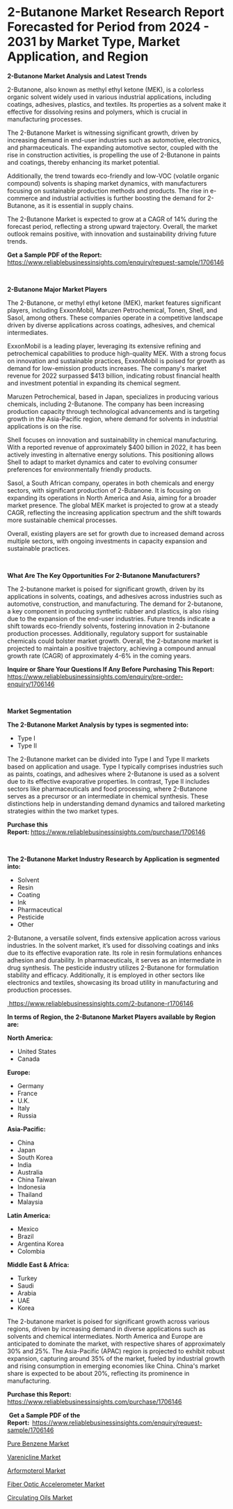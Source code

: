<p><h1>2-Butanone Market Research Report Forecasted for Period from 2024 -  2031 by Market Type, Market Application, and Region</h1></p><p><strong>2-Butanone Market Analysis and Latest Trends</strong></p>
<p><p>2-Butanone, also known as methyl ethyl ketone (MEK), is a colorless organic solvent widely used in various industrial applications, including coatings, adhesives, plastics, and textiles. Its properties as a solvent make it effective for dissolving resins and polymers, which is crucial in manufacturing processes.</p><p>The 2-Butanone Market is witnessing significant growth, driven by increasing demand in end-user industries such as automotive, electronics, and pharmaceuticals. The expanding automotive sector, coupled with the rise in construction activities, is propelling the use of 2-Butanone in paints and coatings, thereby enhancing its market potential. </p><p>Additionally, the trend towards eco-friendly and low-VOC (volatile organic compound) solvents is shaping market dynamics, with manufacturers focusing on sustainable production methods and products. The rise in e-commerce and industrial activities is further boosting the demand for 2-Butanone, as it is essential in supply chains.</p><p>The 2-Butanone Market is expected to grow at a CAGR of 14% during the forecast period, reflecting a strong upward trajectory. Overall, the market outlook remains positive, with innovation and sustainability driving future trends.</p></p>
<p><strong>Get a Sample PDF of the Report:&nbsp;</strong> <a href="https://www.reliablebusinessinsights.com/enquiry/request-sample/1706146?utm_campaign=1138&utm_medium=2&utm_source=Github&utm_content=ia&utm_term=21102024&utm_id=2-butanone">https://www.reliablebusinessinsights.com/enquiry/request-sample/1706146</a></p>
<p>&nbsp;</p>
<p><strong>2-Butanone Major Market Players</strong></p>
<p><p>The 2-Butanone, or methyl ethyl ketone (MEK), market features significant players, including ExxonMobil, Maruzen Petrochemical, Tonen, Shell, and Sasol, among others. These companies operate in a competitive landscape driven by diverse applications across coatings, adhesives, and chemical intermediates.</p><p>ExxonMobil is a leading player, leveraging its extensive refining and petrochemical capabilities to produce high-quality MEK. With a strong focus on innovation and sustainable practices, ExxonMobil is poised for growth as demand for low-emission products increases. The company's market revenue for 2022 surpassed $413 billion, indicating robust financial health and investment potential in expanding its chemical segment.</p><p>Maruzen Petrochemical, based in Japan, specializes in producing various chemicals, including 2-Butanone. The company has been increasing production capacity through technological advancements and is targeting growth in the Asia-Pacific region, where demand for solvents in industrial applications is on the rise.</p><p>Shell focuses on innovation and sustainability in chemical manufacturing. With a reported revenue of approximately $400 billion in 2022, it has been actively investing in alternative energy solutions. This positioning allows Shell to adapt to market dynamics and cater to evolving consumer preferences for environmentally friendly products.</p><p>Sasol, a South African company, operates in both chemicals and energy sectors, with significant production of 2-Butanone. It is focusing on expanding its operations in North America and Asia, aiming for a broader market presence. The global MEK market is projected to grow at a steady CAGR, reflecting the increasing application spectrum and the shift towards more sustainable chemical processes.</p><p>Overall, existing players are set for growth due to increased demand across multiple sectors, with ongoing investments in capacity expansion and sustainable practices.</p></p>
<p>&nbsp;</p>
<p><strong>What Are The Key Opportunities For 2-Butanone Manufacturers?</strong></p>
<p><p>The 2-butanone market is poised for significant growth, driven by its applications in solvents, coatings, and adhesives across industries such as automotive, construction, and manufacturing. The demand for 2-butanone, a key component in producing synthetic rubber and plastics, is also rising due to the expansion of the end-user industries. Future trends indicate a shift towards eco-friendly solvents, fostering innovation in 2-butanone production processes. Additionally, regulatory support for sustainable chemicals could bolster market growth. Overall, the 2-butanone market is projected to maintain a positive trajectory, achieving a compound annual growth rate (CAGR) of approximately 4-6% in the coming years.</p></p>
<p><strong>Inquire or Share Your Questions If Any Before Purchasing This Report:</strong> <a href="https://www.reliablebusinessinsights.com/enquiry/pre-order-enquiry/1706146?utm_campaign=1138&utm_medium=2&utm_source=Github&utm_content=ia&utm_term=21102024&utm_id=2-butanone">https://www.reliablebusinessinsights.com/enquiry/pre-order-enquiry/1706146</a></p>
<p>&nbsp;</p>
<p><strong>Market Segmentation</strong></p>
<p><strong>The 2-Butanone Market Analysis by types is segmented into:</strong></p>
<p><ul><li>Type I</li><li>Type II</li></ul></p>
<p><p>The 2-Butanone market can be divided into Type I and Type II markets based on application and usage. Type I typically comprises industries such as paints, coatings, and adhesives where 2-Butanone is used as a solvent due to its effective evaporative properties. In contrast, Type II includes sectors like pharmaceuticals and food processing, where 2-Butanone serves as a precursor or an intermediate in chemical synthesis. These distinctions help in understanding demand dynamics and tailored marketing strategies within the two market types.</p></p>
<p><strong>Purchase this Report:&nbsp;</strong><a href="https://www.reliablebusinessinsights.com/purchase/1706146?utm_campaign=1138&utm_medium=2&utm_source=Github&utm_content=ia&utm_term=21102024&utm_id=2-butanone">https://www.reliablebusinessinsights.com/purchase/1706146</a></p>
<p>&nbsp;</p>
<p><strong>The 2-Butanone Market Industry Research by Application is segmented into:</strong></p>
<p><ul><li>Solvent</li><li>Resin</li><li>Coating</li><li>Ink</li><li>Pharmaceutical</li><li>Pesticide</li><li>Other</li></ul></p>
<p><p>2-Butanone, a versatile solvent, finds extensive application across various industries. In the solvent market, it’s used for dissolving coatings and inks due to its effective evaporation rate. Its role in resin formulations enhances adhesion and durability. In pharmaceuticals, it serves as an intermediate in drug synthesis. The pesticide industry utilizes 2-Butanone for formulation stability and efficacy. Additionally, it is employed in other sectors like electronics and textiles, showcasing its broad utility in manufacturing and production processes.</p></p>
<p><a href="https://www.reliablebusinessinsights.com/2-butanone-r1706146?utm_campaign=1138&utm_medium=2&utm_source=Github&utm_content=ia&utm_term=21102024&utm_id=2-butanone">&nbsp;https://www.reliablebusinessinsights.com/2-butanone-r1706146</a></p>
<p><strong>In terms of Region, the 2-Butanone Market Players available by Region are:</strong></p>
<p>
    <p> <strong> North America: </strong>
        <ul>
            <li>United States</li>
            <li>Canada</li>
        </ul>
        </p> 
    <p> <strong> Europe: </strong>
        <ul>
            <li>Germany</li>
            <li>France</li>
            <li>U.K.</li>
            <li>Italy</li>
            <li>Russia</li>
        </ul>
        </p> 
    <p> <strong> Asia-Pacific: </strong>
        <ul>
            <li>China</li>
            <li>Japan</li>
            <li>South Korea</li>
            <li>India</li>
            <li>Australia</li>
            <li>China Taiwan</li>
            <li>Indonesia</li>
            <li>Thailand</li>
            <li>Malaysia</li>
        </ul>
        </p> 
    <p> <strong> Latin America: </strong>
        <ul>
            <li>Mexico</li>
            <li>Brazil</li>
            <li>Argentina Korea</li>
            <li>Colombia</li>
        </ul>
        </p> 
    <p> <strong> Middle East & Africa: </strong>
        <ul>
            <li>Turkey</li>
            <li>Saudi</li>
            <li>Arabia</li>
            <li>UAE</li>
            <li>Korea</li>
        </ul>
    </p>
    </p>
<p><p>The 2-butanone market is poised for significant growth across various regions, driven by increasing demand in diverse applications such as solvents and chemical intermediates. North America and Europe are anticipated to dominate the market, with respective shares of approximately 30% and 25%. The Asia-Pacific (APAC) region is projected to exhibit robust expansion, capturing around 35% of the market, fueled by industrial growth and rising consumption in emerging economies like China. China's market share is expected to be about 20%, reflecting its prominence in manufacturing.</p></p>
<p><strong>Purchase this Report: </strong><a href="https://www.reliablebusinessinsights.com/purchase/1706146?utm_campaign=1138&utm_medium=2&utm_source=Github&utm_content=ia&utm_term=21102024&utm_id=2-butanone">https://www.reliablebusinessinsights.com/purchase/1706146</a></p>
<p>&nbsp;<strong>Get a Sample PDF of the Report:&nbsp;&nbsp;</strong><a href="https://www.reliablebusinessinsights.com/enquiry/request-sample/1706146?utm_campaign=1138&utm_medium=2&utm_source=Github&utm_content=ia&utm_term=21102024&utm_id=2-butanone">https://www.reliablebusinessinsights.com/enquiry/request-sample/1706146</a></p>
<p><strong></strong></p>
<p><p><a href="https://github.com/whitbyuhringenn/Market-Research-Report-List-1/blob/main/pure-benzene-market.md?utm_campaign=1138&utm_medium=2&utm_source=Github&utm_content=ia&utm_term=21102024&utm_id=2-butanone">Pure Benzene Market</a></p><p><a href="https://www.linkedin.com/pulse/market-dynamics-future-trends-global-varenicline-sector-forecasted-7kacc?utm_campaign=1138&utm_medium=2&utm_source=Github&utm_content=ia&utm_term=21102024&utm_id=2-butanone">Varenicline Market</a></p><p><a href="https://www.linkedin.com/pulse/arformoterol-industry-insights-report-analyzing-market-trends-lu6oc?utm_campaign=1138&utm_medium=2&utm_source=Github&utm_content=ia&utm_term=21102024&utm_id=2-butanone">Arformoterol Market</a></p><p><a href="https://issuu.com/reportprime-2/docs/fiber-optic-accelerometer-market-si_b88ade1b74f734?utm_campaign=1138&utm_medium=2&utm_source=Github&utm_content=ia&utm_term=21102024&utm_id=2-butanone">Fiber Optic Accelerometer Market</a></p><p><a href="https://github.com/burdgexaraeqn/Market-Research-Report-List-1/blob/main/circulating-oils-market.md?utm_campaign=1138&utm_medium=2&utm_source=Github&utm_content=ia&utm_term=21102024&utm_id=2-butanone">Circulating Oils Market</a></p></p>